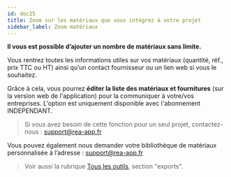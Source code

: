 ```yaml
---
id: doc25
title: Zoom sur les matériaux que vous intégrez à votre projet
sidebar_label: Zoom matériaux
---
```


**Il vous est possible d’ajouter un nombre de matériaux sans limite.**

Vous rentrez toutes les informations utiles sur vos matériaux (quantité, réf., prix TTC ou HT) ainsi qu’un contact fournisseur ou un lien web si vous le souhaitez.

Grâce à cela, vous pourrez **éditer la liste des matériaux et fournitures** (sur la version web de l'application) pour la communiquer à votre/vos entreprises. L'option est uniquement disponible avec l'abonnement INDEPENDANT.

> Si vous avez besoin de cette fonction pour un seul projet, contactez-nous&nbsp;: support@rea-app.fr

Vous pouvez également nous demander votre bibliothèque de matériaux personnalisée à l’adresse&nbsp;: support@rea-app.fr

> Voir aussi la rubrique [Tous les outils](doc24.md), section "exports".
